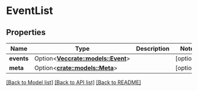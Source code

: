 # EventList

## Properties

Name | Type | Description | Notes
------------ | ------------- | ------------- | -------------
**events** | Option<[**Vec<crate::models::Event>**](Event.md)> |  | [optional]
**meta** | Option<[**crate::models::Meta**](Meta.md)> |  | [optional]

[[Back to Model list]](../README.md#documentation-for-models) [[Back to API list]](../README.md#documentation-for-api-endpoints) [[Back to README]](../README.md)


